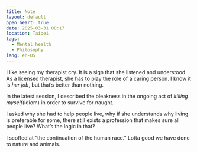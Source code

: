 ```yaml
---
title: Note
layout: default
open_heart: true
date: 2025-03-31 08:17
location: Taipei
tags: 
  - Mental health
  - Philosophy
lang: en-US
---
```


I like seeing my therapist cry. It is a sign that she listened and understood. As a licensed therapist, she has to play the role of a caring person. I know it is _her job_, but that’s better than nothing.

In the latest session, I described the bleakness in the ongoing act of _killing myself_(idiom) in order to survive for naught.

I asked why she had to help people live, why if she understands why living is preferable for some, there still exists a profession that makes sure all people live? What’s the logic in that? 

I scoffed at “the continuation of the human race.” Lotta good we have done to nature and animals.
